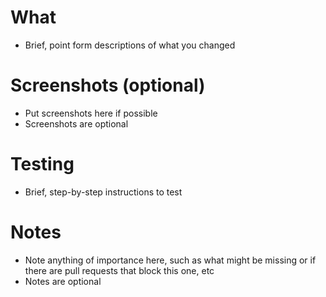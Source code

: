 # What

* Brief, point form descriptions of what you changed
 
# Screenshots (optional)

* Put screenshots here if possible
* Screenshots are optional

# Testing

* Brief, step-by-step instructions to test

# Notes

* Note anything of importance here, such as what might be missing or if there are pull requests that block this one, etc
* Notes are optional
